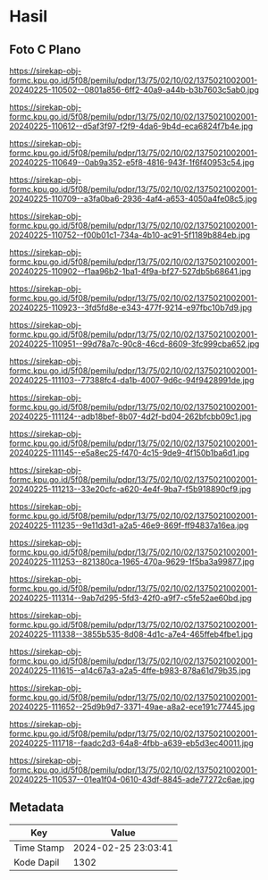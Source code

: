 # Hasil

## Foto C Plano

https://sirekap-obj-formc.kpu.go.id/5f08/pemilu/pdpr/13/75/02/10/02/1375021002001-20240225-110502--0801a856-6ff2-40a9-a44b-b3b7603c5ab0.jpg

https://sirekap-obj-formc.kpu.go.id/5f08/pemilu/pdpr/13/75/02/10/02/1375021002001-20240225-110612--d5af3f97-f2f9-4da6-9b4d-eca6824f7b4e.jpg

https://sirekap-obj-formc.kpu.go.id/5f08/pemilu/pdpr/13/75/02/10/02/1375021002001-20240225-110649--0ab9a352-e5f8-4816-943f-1f6f40953c54.jpg

https://sirekap-obj-formc.kpu.go.id/5f08/pemilu/pdpr/13/75/02/10/02/1375021002001-20240225-110709--a3fa0ba6-2936-4af4-a653-4050a4fe08c5.jpg

https://sirekap-obj-formc.kpu.go.id/5f08/pemilu/pdpr/13/75/02/10/02/1375021002001-20240225-110752--f00b01c1-734a-4b10-ac91-5f1189b884eb.jpg

https://sirekap-obj-formc.kpu.go.id/5f08/pemilu/pdpr/13/75/02/10/02/1375021002001-20240225-110902--f1aa96b2-1ba1-4f9a-bf27-527db5b68641.jpg

https://sirekap-obj-formc.kpu.go.id/5f08/pemilu/pdpr/13/75/02/10/02/1375021002001-20240225-110923--3fd5fd8e-e343-477f-9214-e97fbc10b7d9.jpg

https://sirekap-obj-formc.kpu.go.id/5f08/pemilu/pdpr/13/75/02/10/02/1375021002001-20240225-110951--99d78a7c-90c8-46cd-8609-3fc999cba652.jpg

https://sirekap-obj-formc.kpu.go.id/5f08/pemilu/pdpr/13/75/02/10/02/1375021002001-20240225-111103--77388fc4-da1b-4007-9d6c-94f9428991de.jpg

https://sirekap-obj-formc.kpu.go.id/5f08/pemilu/pdpr/13/75/02/10/02/1375021002001-20240225-111124--adb18bef-8b07-4d2f-bd04-262bfcbb09c1.jpg

https://sirekap-obj-formc.kpu.go.id/5f08/pemilu/pdpr/13/75/02/10/02/1375021002001-20240225-111145--e5a8ec25-f470-4c15-9de9-4f150b1ba6d1.jpg

https://sirekap-obj-formc.kpu.go.id/5f08/pemilu/pdpr/13/75/02/10/02/1375021002001-20240225-111213--33e20cfc-a620-4e4f-9ba7-f5b918890cf9.jpg

https://sirekap-obj-formc.kpu.go.id/5f08/pemilu/pdpr/13/75/02/10/02/1375021002001-20240225-111235--9e11d3d1-a2a5-46e9-869f-ff94837a16ea.jpg

https://sirekap-obj-formc.kpu.go.id/5f08/pemilu/pdpr/13/75/02/10/02/1375021002001-20240225-111253--821380ca-1965-470a-9629-1f5ba3a99877.jpg

https://sirekap-obj-formc.kpu.go.id/5f08/pemilu/pdpr/13/75/02/10/02/1375021002001-20240225-111314--9ab7d295-5fd3-42f0-a9f7-c5fe52ae60bd.jpg

https://sirekap-obj-formc.kpu.go.id/5f08/pemilu/pdpr/13/75/02/10/02/1375021002001-20240225-111338--3855b535-8d08-4d1c-a7e4-465ffeb4fbe1.jpg

https://sirekap-obj-formc.kpu.go.id/5f08/pemilu/pdpr/13/75/02/10/02/1375021002001-20240225-111615--a14c67a3-a2a5-4ffe-b983-878a61d79b35.jpg

https://sirekap-obj-formc.kpu.go.id/5f08/pemilu/pdpr/13/75/02/10/02/1375021002001-20240225-111652--25d9b9d7-3371-49ae-a8a2-ece191c77445.jpg

https://sirekap-obj-formc.kpu.go.id/5f08/pemilu/pdpr/13/75/02/10/02/1375021002001-20240225-111718--faadc2d3-64a8-4fbb-a639-eb5d3ec40011.jpg

https://sirekap-obj-formc.kpu.go.id/5f08/pemilu/pdpr/13/75/02/10/02/1375021002001-20240225-110537--01ea1f04-0610-43df-8845-ade77272c6ae.jpg


## Metadata

| Key        | Value               |
| ---------- | ------------------- |
| Time Stamp | 2024-02-25 23:03:41 |
| Kode Dapil | 1302                |



